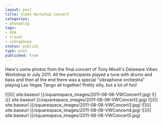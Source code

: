 ```yaml
---
layout: post
title: Vibes Workshop Concert
categories:
- photoblog
tags:
- USA
- travel
- vibraphone
status: publish
type: post
published: true
---
```


Here's some photos from the final concert of Tony Miceli's Delaware Vibes Workshop in July 2011. All the participants played a tune with drums and bass and then at the end there was a special "vibraphone orchestra" playing Las Vegas Tango all together! Pretty silly, but a lot of fun!

![]({{ site.baseurl }}/squarespace_images/2011-08-06-VWConcert1.jpg)
![]({{ site.baseurl }}/squarespace_images/2011-08-06-VWConcert2.jpg)
![]({{ site.baseurl }}/squarespace_images/2011-08-06-VWConcert3.jpg)
![]({{ site.baseurl }}/squarespace_images/2011-08-06-VWConcert4.jpg)
![]({{ site.baseurl }}/squarespace_images/2011-08-06-VWConcert5.jpg)
